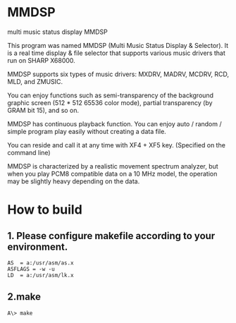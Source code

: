 # MMDSP
multi music status display MMDSP

This program was named MMDSP (Multi Music Status Display & Selector).
It is a real time display & file selector that supports various music drivers that run on SHARP X68000.

MMDSP supports six types of music drivers: MXDRV, MADRV, MCDRV, RCD, MLD, and ZMUSIC.

You can enjoy functions such as semi-transparency of the background graphic screen (512 * 512 65536 color mode), partial transparency (by GRAM bit 15), and so on.

MMDSP has continuous playback function.
You can enjoy auto / random / simple program play easily without creating a data file.

You can reside and call it at any time with XF4 + XF5 key. (Specified on the command line)

MMDSP is characterized by a realistic movement spectrum analyzer, but when you play PCM8 compatible data on a 10 MHz model, the operation may be slightly heavy depending on the data.

# How to build

## 1. Please configure makefile according to your environment.

    AS	= a:/usr/asm/as.x
    ASFLAGS	= -w -u
    LD	= a:/usr/asm/lk.x

## 2.make

    A\> make
